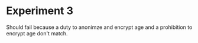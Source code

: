 # Experiment 3

Should fail because a duty to anonimze and encrypt age and a prohibition to encrypt age don't match.